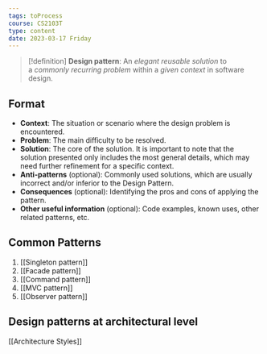 ```yaml
---
tags: toProcess
course: CS2103T
type: content
date: 2023-03-17 Friday
---
```


>[!definition]
> **Design pattern**: An _elegant reusable solution_ to a _commonly recurring problem_ within a _given context_ in software design.

## Format

-   **Context**: The situation or scenario where the design problem is encountered.
-   **Problem**: The main difficulty to be resolved.
-   **Solution**: The core of the solution. It is important to note that the solution presented only includes the most general details, which may need further refinement for a specific context.
-   **Anti-patterns** (optional): Commonly used solutions, which are usually incorrect and/or inferior to the Design Pattern.
-   **Consequences** (optional): Identifying the pros and cons of applying the pattern.
-   **Other useful information** (optional): Code examples, known uses, other related patterns, etc.

## Common Patterns

1. [[Singleton pattern]]
2. [[Facade pattern]]
3. [[Command pattern]]
4. [[MVC pattern]]
5. [[Observer pattern]]

## Design patterns at architectural level

[[Architecture Styles]]